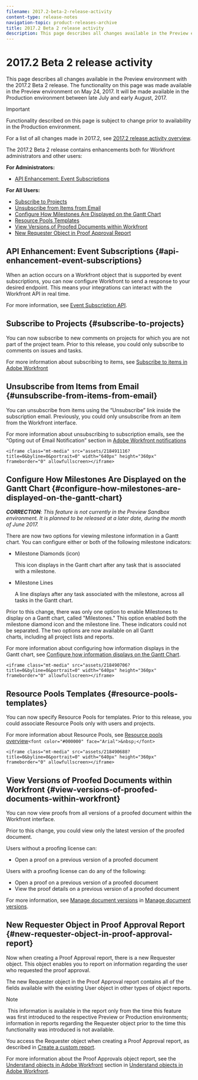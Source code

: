 ```yaml
---
filename: 2017.2-beta-2-release-activity
content-type: release-notes
navigation-topic: product-releases-archive
title: 2017.2 Beta 2 release activity
description: This page describes all changes available in the Preview environment with the 2017.2 Beta 2 release. The functionality on this page was made available in the Preview environment on May 24, 2017. It will be made available in the Production environment between late July and early August, 2017.
---
```


# 2017.2 Beta 2 release activity

This page describes all changes available in the Preview environment with the 2017.2&nbsp;Beta 2 release. The functionality on this page was made available in the Preview environment on May 24, 2017. It will be made available in&nbsp;the Production environment between late&nbsp;July and early August,&nbsp;2017.

>[!IMPORTANT]
>
>Functionality described on this page is subject to change prior to availability in the Production environment.

For a list of all changes made in 2017.2, see [2017.2 release activity overview](../../../../product-announcements/product-releases/quarterly-release-archive/2017.2-release-activity/2017.2-release-activity-overview.md).

The 2017.2 Beta 2 release contains enhancements both for Workfront administrators and other users:

**For Administrators:**

* [API Enhancement: Event Subscriptions](#api-enhancement-event-subscriptions)

**For All Users:**

* [Subscribe to Projects](#subscribe-to-projects) 
* [Unsubscribe from Items from Email](#unsubscribe-from-items-from-email) 
* [Configure How Milestones Are Displayed on the Gantt Chart](#configure-how-milestones-are-displayed-on-the-gantt-chart) 
* [Resource Pools Templates](#resource-pools-templates) 
* [View Versions of Proofed Documents within Workfront](#view-versions-of-proofed-documents-within-workfront) 
* [New Requester Object in Proof Approval Report](#new-requester-object-in-proof-approval-report)

## API Enhancement: Event Subscriptions {#api-enhancement-event-subscriptions}

When an action occurs on a Workfront object that is supported by event subscriptions, you can now configure Workfront to send a response to your desired endpoint. This means your integrations can interact with the Workfront API in real time.

For more information, see [Event Subscription API](../../../../wf-api/general/event-subs-api.md).&nbsp;

## Subscribe to Projects {#subscribe-to-projects}

You&nbsp;can now subscribe to new comments on projects for which you are not part of the project team. Prior to this release, you could only subscribe to comments on issues and tasks.

For more information about subscribing to items, see [Subscribe to items in Adobe Workfront](../../../../workfront-basics/using-notifications/subscribe-to-items-in-workfront.md)

## Unsubscribe from Items from Email {#unsubscribe-from-items-from-email}

You can unsubscribe from items using the “Unsubscribe” link inside the subscription email. Previously, you could only unsubscribe from an item from the Workfront interface.

For more information about unsubscribing to subscription emails, see the “Opting out of Email Notification” section in [Adobe Workfront notifications](../../../../workfront-basics/using-notifications/wf-notifications.md)&nbsp;

```<iframe class="mt-media" src="assets/218491116?title=0&byline=0&portrait=0" width="640px" height="360px" frameborder="0" allowfullscreen></iframe>```

## Configure How Milestones Are Displayed on the Gantt Chart {#configure-how-milestones-are-displayed-on-the-gantt-chart}

***CORRECTION**: This feature is not currently in the Preview Sandbox environment. It is planned to&nbsp;be released at a later date, during the month of June 2017.*

There are now two options for viewing milestone information in a Gantt chart. You can configure either or both&nbsp;of the following milestone indicators:

* Milestone Diamonds (icon)

  This icon displays in the Gantt chart after any task that is associated with a milestone. 

* Milestone Lines

  A line displays after any task associated with the milestone, across all tasks in the Gantt chart.

Prior to this change, there was only one option to enable&nbsp;Milestones to display on a Gantt chart, called "Milestones." This option enabled&nbsp;both the milestone diamond icon and the milestone line. These indicators could not be separated. The two options are now available on all Gantt charts,&nbsp;including all project lists and reports.&nbsp;

For more information about configuring how information displays in the Gantt chart, see [Configure how information displays on the Gantt Chart](../../../../manage-work/gantt-chart/use-the-gantt-chart/configure-info-on-gantt-chart.md).

```<iframe class="mt-media" src="assets/218490706?title=0&byline=0&portrait=0" width="640px" height="360px" frameborder="0" allowfullscreen></iframe>```

## Resource Pools Templates {#resource-pools-templates}

You can now specify Resource Pools for templates. Prior to this release, you could associate Resource Pools only with users and projects.

For more information about Resource Pools, see [Resource pools overview](../../../../resource-mgmt/resource-planning/resource-pools/work-with-resource-pools.md)```<font color="#000000" face="Arial">&nbsp;</font>```

```<iframe class="mt-media" src="assets/218490688?title=0&byline=0&portrait=0" width="640px" height="360px" frameborder="0" allowfullscreen></iframe>```

## View Versions of Proofed Documents within Workfront {#view-versions-of-proofed-documents-within-workfront}

You can now view proofs from all versions of a proofed document within the Workfront interface.&nbsp;

Prior to this change, you could view only the latest version of the proofed document.

Users without a proofing license can:

* Open a proof on a previous version of a proofed document

Users with a proofing license can do any&nbsp;of the following:

* Open a proof on a previous version of a proofed document
* View the proof details on a previous version of a proofed document

For more information, see [Manage document versions](../../../../documents/managing-documents/manage-document-versions.md) in [Manage document versions](../../../../documents/managing-documents/manage-document-versions.md).

## New Requester Object in Proof Approval Report {#new-requester-object-in-proof-approval-report}

Now when creating a Proof Approval report, there is a new Requester object. This object enables you to report on information regarding the user who requested&nbsp;the proof approval.&nbsp;

The new Requester object in the Proof Approval report contains all of the fields available with the existing User object in other types of object reports.

>[!NOTE]
>
>&nbsp;This information is available in the report only from the time this feature was first introduced to the respective Preview or Production environments; information in reports regarding&nbsp;the Requester object prior to the time this functionality was introduced&nbsp;is not available.

You access the Requester object when creating a Proof Approval report,&nbsp;as described in [Create a custom report](../../../../reports-and-dashboards/reports/creating-and-managing-reports/create-custom-report.md).

For more information about the Proof Approvals object report, see the [Understand objects in Adobe Workfront](../../../../workfront-basics/navigate-workfront/workfront-navigation/understand-objects.md) section in [Understand objects in Adobe Workfront](../../../../workfront-basics/navigate-workfront/workfront-navigation/understand-objects.md).
